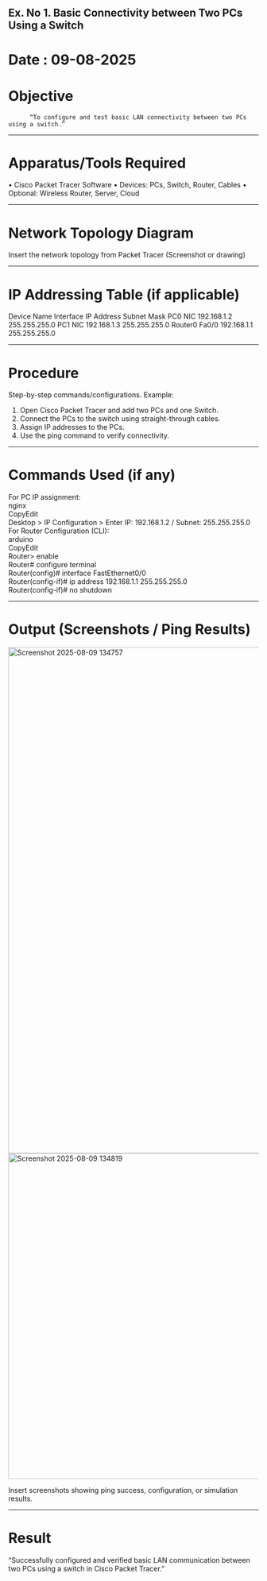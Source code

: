 ## Ex. No 1. 	Basic Connectivity between Two PCs Using a Switch
# Date : 09-08-2025		

# Objective

          “To configure and test basic LAN connectivity between two PCs using a switch.”
________________________________________
# Apparatus/Tools Required
•	Cisco Packet Tracer Software
•	Devices: PCs, Switch, Router, Cables
•	Optional: Wireless Router, Server, Cloud
________________________________________
# Network Topology Diagram

Insert the network topology from Packet Tracer (Screenshot or drawing)

________________________________________
# IP Addressing Table (if applicable)
Device Name	Interface	IP Address	Subnet Mask
PC0	NIC	192.168.1.2	255.255.255.0
PC1	NIC	192.168.1.3	255.255.255.0
Router0	Fa0/0	192.168.1.1	255.255.255.0
________________________________________
# Procedure
Step-by-step commands/configurations.
Example:
1.	Open Cisco Packet Tracer and add two PCs and one Switch.
2.	Connect the PCs to the switch using straight-through cables.
3.	Assign IP addresses to the PCs.
4.	Use the ping command to verify connectivity.
________________________________________
# Commands Used (if any)

For PC IP assignment:<br>
nginx<br>
CopyEdit<br>
Desktop > IP Configuration > Enter IP: 192.168.1.2 / Subnet: 255.255.255.0<br>
For Router Configuration (CLI):<br>
arduino<br>
CopyEdit<br>
Router> enable<br>
Router# configure terminal<br>
Router(config)# interface FastEthernet0/0<br>
Router(config-if)# ip address 192.168.1.1 255.255.255.0<br>
Router(config-if)# no shutdown<br>
________________________________________
# Output (Screenshots / Ping Results)

<img width="1913" height="1019" alt="Screenshot 2025-08-09 134757" src="https://github.com/user-attachments/assets/47eef176-afff-4c02-99c1-14737b22658b" />

<img width="843" height="656" alt="Screenshot 2025-08-09 134819" src="https://github.com/user-attachments/assets/2dc36991-5d18-4081-89b7-ccc819d8de01" />


Insert screenshots showing ping success, configuration, or simulation results.
________________________________________
# Result
“Successfully configured and verified basic LAN communication between two PCs using a switch in Cisco Packet Tracer.”
	
